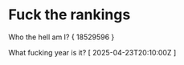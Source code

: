 # Fuck the rankings

Who the hell am I?
{ 18529596 }

What fucking year is it?
[ 2025-04-23T20:10:00Z ]
